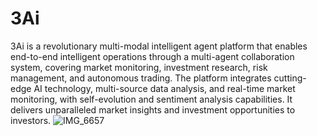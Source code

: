 # 3Ai
3Ai is a revolutionary multi-modal intelligent agent platform that enables end-to-end intelligent operations through a multi-agent collaboration system, covering market monitoring, investment research, risk management, and autonomous trading. The platform integrates cutting-edge AI technology, multi-source data analysis, and real-time market monitoring, with self-evolution and sentiment analysis capabilities. It delivers unparalleled market insights and investment opportunities to investors.
![IMG_6657](https://github.com/user-attachments/assets/bb1e786c-b4c3-485e-a99c-25d648de9f57)


